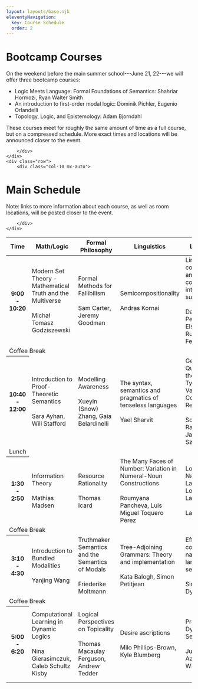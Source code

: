 ```yaml
---
layout: layouts/base.njk
eleventyNavigation:
  key: Course Schedule 
  order: 2
---
```


<div class="container pt-3">
    <div class="row">
        <div class="col-10 mx-auto">

# Bootcamp Courses

On the weekend before the main summer school---June 21, 22---we will offer three bootcamp courses:

- Logic Meets Language: Formal Foundations of Semantics: Shahriar Hormozi, Ryan Walter Smith
- An introduction to first-order modal logic: Dominik Pichler, Eugenio Orlandelli
- Topology, Logic, and Epistemology: Adam Bjorndahl

These courses meet for roughly the same amount of time as a full course, but on a compressed schedule.  More exact times and locations will be announced closer to the event.

        </div>
    </div>
    <div class="row">
        <div class="col-10 mx-auto">
# Main Schedule

Note: links to more information about each course, as well as room locations, will be posted closer to the event.

        </div>
    </div>

<table class="table">
    <thead>
        <tr>
            <th scope="col">
                Time
            </th>
            <th scope="col">
                Math/Logic
            </th>
            <th scope="col">
                Formal Philosophy
            </th>
            <th scope="col">
                Linguistics
            </th>
            <th scope="col">
                Linguistics+
            </th>
            <th scope="col">
                NLP and Beyond
            </th>
        </tr>
    </thead>
    <tbody>
        <tr>
            <th scope="row">
                9:00 - 10:20
            </th>
            <td>
                Modern Set Theory - Mathematical Truth and the Multiverse
                <br />
                <br />
                Micha&#322; Tomasz Godziszewski
            </td>
            <td>
                Formal Methods for Fallibilism
                <br />
                <br />
                Sam Carter, Jeremy Goodman
            </td>
            <td>
                Semicompositionality
                <br />
                <br />
                Andras Kornai
            </td>
            <td>
                Linguistic communication and social cognition: an interdisciplinary survey
                <br />
                <br />
                Daniel Harris, Peter van Elswyk, Paula Rubio-Fernandez
            </td>
            <td>
                Language Learning in Humans and Machines
                <br />
                <br />
                Masoud Jasbi
            </td>
            </tr>
            <tr>
                <td colspan="6" class="text-center">
                    Coffee Break
                </td>
            </tr>
            <tr>
                <th scope="row">
                    10:40 - 12:00
                </th>
                <td>
                    Introduction to Proof-Theoretic Semantics
                    <br />
                    <br />
                    Sara Ayhan, Will Stafford
                </td>
                <td>
                    Modelling Awareness
                    <br />
                    <br />
                    Xueyin (Snow) Zhang, Gaia Belardinelli
                </td>
                <td>
                    The syntax, semantics and pragmatics of tenseless languages
                    <br />
                    <br />
                    Yael Sharvit
                </td>
                <td>
                    Generalized Quantifiers in the Wild: Typological Variation and Cognitive Reality
                    <br />
                    <br />
                    Sonia Ramotowska, Jakub Szymanik
                </td>
                <td>
                    From Logic to Argumentation in AI
                    <br />
                    <br />
                    Liuwen Yu, Leon van der Torre
                </td>
            </tr>
            <tr>
                <td colspan="6" class="text-center">
                    Lunch
                </td>
            </tr>
            <tr>
                <th scope="row">
                    1:30 - 2:50
                </th>
                <td>
                    Information Theory
                    <br />
                    <br />
                    Mathias Madsen
                </td>
                <td>
                    Resource Rationality
                    <br />
                    <br />
                    Thomas Icard
                </td>
                <td>
                    The Many Faces of Number: Variation in Numeral-Noun Constructions
                    <br />
                    <br />
                    Roumyana Pancheva, Luis Miguel Toquero P&eacute;rez
                </td>
                <td>
                    Logic for Natural Language, Logic in Natural Language
                    <br />
                    <br />
                    Larry Moss
                </td>
                <td>
                    Computational Social Science on Linguistic Data using Modern NLP
                    <br />
                    <br />
                    Venkata S Govindarajan, Laura Biester
                </td>
            </tr>
            <tr>
                <td colspan="6" class="text-center">
                    Coffee Break
                </td>
            </tr>
            <tr>
                <th scope="row">
                    3:10 - 4:30
                </th>
                <td>
                    Introduction to Bundled Modalities
                    <br />
                    <br />
                    Yanjing Wang
                </td>
                <td>
                    Truthmaker Semantics and the Semantics of Modals
                    <br />
                    <br />
                    Friederike Moltmann
                </td>
                <td>
                    Tree-Adjoining Grammars: Theory and implementation
                    <br />
                    <br />
                    Kata Balogh, Simon Petitjean
                </td>
                <td>
                    Effectful composition in natural language semantics
                    <br />
                    <br />
                    Simon Charlow, Dylan Bumford
                </td>
                <td>
                    Current Formal Models of Counterfactuals and Causation
                    <br />
                    <br />
                    Tomasz Wysocki, Dean McHugh
                </td>
            </tr>
            <tr>
                <td colspan="6" class="text-center">
                    Coffee Break
                </td>
            </tr>
            <tr>
                <th scope="row">
                    5:00 - 6:20
                </th>
                <td>
                    Computational Learning in Dynamic Logics
                    <br />
                    <br />
                    Nina Gierasimczuk, Caleb Schultz Kisby
                </td>
                <td>
                    Logical Perspectives on Topicality
                    <br />
                    <br />
                    Thomas Macaulay Ferguson, Andrew Tedder
                </td>
                <td>
                    Desire ascriptions
                    <br />
                    <br />
                    Milo Phillips-Brown, Kyle Blumberg
                </td>
                <td>
                    Probabilistic Dynamic Semantics
                    <br />
                    <br />
                    Julian Grove, Aaron Steven White
                </td>
                <td>
                    Formal and computational linguistic perspectives on legal interpretation
                    <br />
                    <br />
                    Brandon Waldon, Nathan Schneider
                </td>
            </tr>
        </tr>
    </tbody>
</table>

</div>